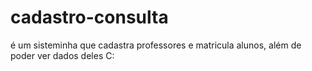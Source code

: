 # cadastro-consulta

é um sisteminha que cadastra professores e matricula alunos, além de poder ver dados deles C: